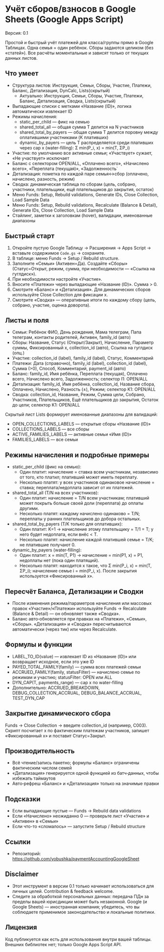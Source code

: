 # Учёт сборов/взносов в Google Sheets (Google Apps Script)

Версия: 0.1

Простой и быстрый учёт платежей для класса/группы прямо в Google Таблицах. Одна семья = один ребёнок. Сборы задаются целиком (без «статей»). Все расчёты моментальные и зависят только от текущих данных листов.

## Что умеет
- Структура листов: Инструкция, Семьи, Сборы, Участие, Платежи, Баланс, Детализация, DynCalc, Lists(скрытый)
  - Актуально: Инструкция, Семьи, Сборы, Участие, Платежи, Баланс, Детализация, Сводка, Lists(скрытый)
- Выпадающие списки с метками «Название (ID)», логика автоматически извлекает ID
- Режимы начисления:
  - static_per_child — фикс на семью
  - shared_total_all — общая сумма T делится на N участников
  - shared_total_by_payers — общая сумма T делится поровну между оплатившими участниками (K плативших)
  - dynamic_by_payers — цель T распределяется среди плативших через cap x (water-filling): Σ min(P_i, x) = min(T, ΣP_i)
- Участие: по умолчанию все активные семьи; «Участвует» сужает, «Не участвует» исключает
- Баланс с селектором OPEN/ALL, «Оплачено всего», «Начислено всего», «Переплата (текущая)», «Задолженность`
- Детализация: пометка по каждой паре семья↔сбор (оплачено, начислено, разность, режим)
- Сводка: динамическая таблица по сборам (цель, собрано, участники, плательщики, ещё плательщиков до закрытия, остаток)
- Меню Funds: Setup, Rebuild validations, Generate IDs, Close Collection, Load Sample Data
- Меню Funds: Setup, Rebuild validations, Recalculate (Balance & Detail), Generate IDs, Close Collection, Load Sample Data
- Стайлинг, заметки к заголовкам (hover), валидации, именованные диапазоны

## Быстрый старт
1) Откройте пустую Google Таблицу → Расширения → Apps Script → вставьте содержимое `Code.gs` → сохраните.
2) В таблице: меню Funds → Setup / Rebuild structure.
3) Заполните «Семьи» (Активен=Да). Создайте «Сборы» (Статус=Открыт, режим, сумма, при необходимости — «Ссылка на гуглдиск»).
4) При необходимости настройте «Участие».
5) Вносите «Платежи» через выпадающие «Название (ID)». Сумма > 0.
6) Смотрите «Баланс» и «Детализация». Для динамических сборов используйте Close Collection для фиксации x.
7) Смотрите «Сводка» — оперативные итоги по каждому сбору (цель, собрано, участие, оценка доворота).

## Листы и поля
- Семьи: Ребёнок ФИО, День рождения, Мама телеграм, Папа телеграм, контакты родителей, Активен, family_id (авто)
- Сборы: Название, Статус (Открыт/Закрыт), Начисление, Параметр суммы, Фиксированный x, collection_id (авто), Ссылка на гуглдиск (опц.)
- Участие: collection_id (label), family_id (label), Статус, Комментарий
- Платежи: Дата (справочно), family_id (label), collection_id (label), Сумма (>0), Способ, Комментарий, payment_id (авто)
- Баланс: family_id, Имя ребёнка, Переплата (текущая), Оплачено всего, Начислено всего, Задолженность; селектор I1: OPEN/ALL
- Детализация: family_id, Имя ребёнка, collection_id, Название сбора, Оплачено, Начислено, Разность (±), Режим; селектор K1: OPEN/ALL
- Сводка: collection_id, Название, Режим, Сумма цели, Собрано, Участников, Плательщиков, Ещё плательщиков до закрытия, Остаток до цели; селектор K1: OPEN/ALL

Скрытый лист Lists формирует именованные диапазоны для валидаций:
- OPEN_COLLECTIONS_LABELS — открытые сборы «Название (ID)»
- COLLECTIONS_LABELS — все сборы
- ACTIVE_FAMILIES_LABELS — активные семьи «Имя (ID)»
- FAMILIES_LABELS — все семьи

## Режимы начисления и подробные примеры
- static_per_child (фикс на семью):
  - Один платит: начисление = ставка всем участникам, независимо от того, кто платил; плативший может иметь переплату.
  - Несколько платят: у всех участников одинаковое начисление = ставка; переплата/недоплата зависит от их платежей.
- shared_total_all (T/N на всех участников):
  - Один платит: начисление = T/N всем участникам; плативший может покрыть больше своей доли (переплата) до оплаты другими.
  - Несколько платят: каждому начислено одинаково = T/N; переплаты у ранних плательщиков до добора остальных.
- shared_total_by_payers (T/K только для оплативших):
  - Один платит: K=1 → начисление этому плательщику = T/1 = T; у него будет недоплата, если внёс < T.
  - Несколько платят: начисление каждой платившей семье = T/K; не платившие получают 0.
- dynamic_by_payers (water‑filling):
  - Один платит: x = min(T, P1) → начисление = min(P1, x) = P1, недоплаты нет (пока один платящий).
  - Несколько платят: находится x такое, что Σ min(P_i, x) = min(T, ΣP_i); начисление семье i = min(P_i, x). После закрытия используется «Фиксированный x».

## Пересчёт Баланса, Детализации и Сводки
- После изменения режима/параметров начисления или массовых правок «Участие»/«Платежи» используйте Funds → Recalculate (Balance & Detail) — он обновляет также «Сводка».
- Баланс авто‑обновляется при правках на «Платежи», «Семьи», «Сборы». «Детализация» и «Сводка» пересчитываются автоматически (через тик) или через Recalculate.

## Формулы и функции
- LABEL_TO_ID(value) — извлекает ID из «Название (ID)» или возвращает исходное, если это уже ID
- PAYED_TOTAL_FAMILY(family) — сумма всех платежей семьи
- ACCRUED_FAMILY(family, statusFilter) — начислено семье по режимам и участию; statusFilter: OPEN или ALL
- DYN_CAP(T, payments_range) — cap x по water-filling
- Дополнительно: ACCRUED_BREAKDOWN, DEBUG_COLLECTION_ACCRUAL, DEBUG_BALANCE_ACCRUAL, TEST_DYN_CAP

## Закрытие динамического сбора
Funds → Close Collection → введите collection_id (например, C003). Скрипт посчитает x по фактическим платежам участников, запишет «Фиксированный x» и поставит Статус=Закрыт.

## Производительность
- Всё чтение/запись пакетно; формулы «Баланс» ограничены фактическим числом семей
- «Детализация» генерируется одной функцией из батч‑данных, чтобы избежать таймаутов
- Авто‑рефреш «Баланс» и «Детализация» только на значимые правки

## Подсказки
- Если выпадающие пустые — Funds → Rebuild data validations
- Если «Начислено» неожиданно 0 — проверьте лист «Участие» и «Активен» в «Семьи»
- Если что-то «сломалось» — запустите Setup / Rebuild structure

## Ссылки
- Репозиторий: https://github.com/yobushka/paymentAccountingGoogleSheet

## Disclaimer
- Этот инструмент в версии 0.1 только начинает использоваться для личных целей. Contribution & feedback welcome.
- Следите за обработкой персональных данных: передача ПДн за пределы вашей юрисдикции может быть незаконной. Google (и Google Sheets) — иностранная компания; убедитесь, что вы соблюдаете применимое законодательство и локальные политики.

## Лицензия
Код публикуется как есть для использования внутри вашей таблицы. Внешних библиотек нет; только Google Apps Script API.
